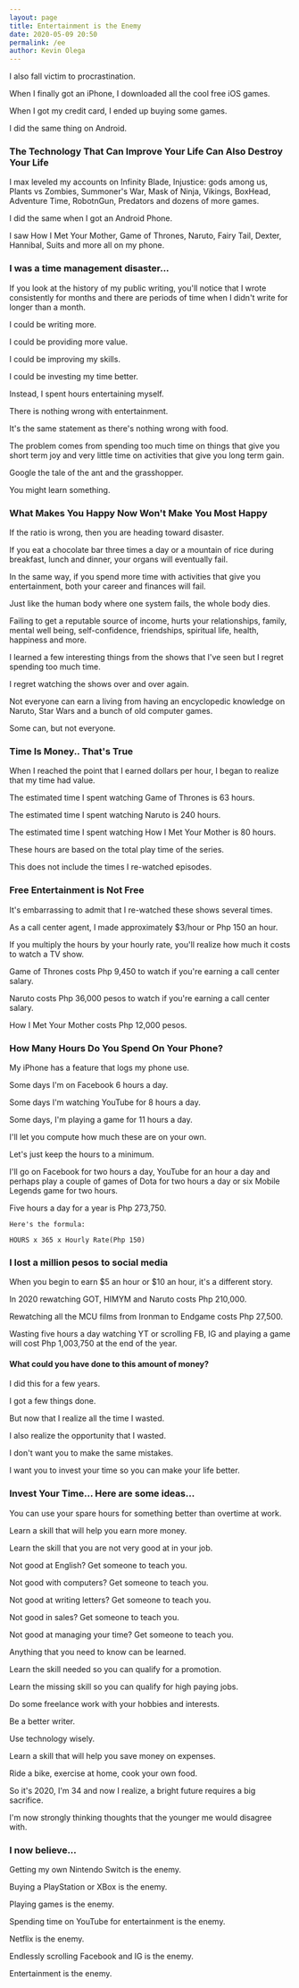 ```yaml
--- 
layout: page
title: Entertainment is the Enemy
date: 2020-05-09 20:50
permalink: /ee 
author: Kevin Olega 
--- 
```

I also fall victim to procrastination.

When I finally got an iPhone, I downloaded all the cool free iOS games.

When I got my credit card, I ended up buying some games.

I did the same thing on Android.

### The Technology That Can Improve Your Life Can Also Destroy Your Life

I max leveled my accounts on Infinity Blade, Injustice: gods among us, Plants vs Zombies, Summoner's War, Mask of Ninja, Vikings, BoxHead, Adventure Time, RobotnGun, Predators and dozens of more games.

I did the same when I got an Android Phone.

I saw How I Met Your Mother, Game of Thrones, Naruto, Fairy Tail, Dexter, Hannibal, Suits and more all on my phone.

### I was a time management disaster...

If you look at the history of my public writing, you'll notice that I wrote consistently for months and there are periods of time when I didn't write for longer than a month.

I could be writing more.

I could be providing more value.

I could be improving my skills.

I could be investing my time better.

Instead, I spent hours entertaining myself.

There is nothing wrong with entertainment.

It's the same statement as there's nothing wrong with food.

The problem comes from spending too much time on things that give you short term joy and very little time on activities that give you long term gain.

Google the tale of the ant and the grasshopper.

You might learn something.

### What Makes You Happy Now Won't Make You Most Happy

If the ratio is wrong, then you are heading toward disaster.

If you eat a chocolate bar three times a day or a mountain of rice during breakfast, lunch and dinner, your organs will eventually fail.

In the same way, if you spend more time with activities that give you entertainment, both your career and finances will fail.

Just like the human body where one system fails, the whole body dies.

Failing to get a reputable source of income, hurts your relationships, family, mental well being, self-confidence, friendships, spiritual life, health, happiness and more.

I learned a few interesting things from the shows that I've seen but I regret spending too much time.

I regret watching the shows over and over again.

Not everyone can earn a living from having an encyclopedic knowledge on Naruto, Star Wars and a bunch of old computer games.

Some can, but not everyone.

### Time Is Money.. That's True

When I reached the point that I earned dollars per hour, I began to realize that my time had value.

The estimated time I spent watching Game of Thrones is 63 hours.

The estimated time I spent watching Naruto is 240 hours.

The estimated time I spent watching How I Met Your Mother is 80 hours.

These hours are based on the total play time of the series.

This does not include the times I re-watched episodes.

### Free Entertainment is Not Free

It's embarrassing to admit that I re-watched these shows several times.

As a call center agent, I made approximately $3/hour or Php 150 an hour.

If you multiply the hours by your hourly rate, you'll realize how much it costs to watch a TV show.

Game of Thrones costs Php 9,450 to watch if you're earning a call center salary.

Naruto costs Php 36,000 pesos to watch if you're earning a call center salary.

How I Met Your Mother costs Php 12,000 pesos.

### How Many Hours Do You Spend On Your Phone?

My iPhone has a feature that logs my phone use.

Some days I'm on Facebook 6 hours a day.

Some days I'm watching YouTube for 8 hours a day.

Some days, I'm playing a game for 11 hours a day.

I'll let you compute how much these are on your own.

Let's just keep the hours to a minimum.

I'll go on Facebook for two hours a day, YouTube for an hour a day and perhaps play a couple of games of Dota for two hours a day or six Mobile Legends game for two hours.

Five hours a day for a year is Php 273,750.

	Here's the formula:

	HOURS x 365 x Hourly Rate(Php 150)

### I lost a million pesos to social media

When you begin to earn $5 an hour or $10 an hour, it's a different story.

In 2020 rewatching GOT, HIMYM and Naruto costs Php 210,000.

Rewatching all the MCU films from Ironman to Endgame costs Php 27,500.

Wasting five hours a day watching YT or scrolling FB, IG and playing a game will cost Php 1,003,750 at the end of the year.

#### What could you have done to this amount of money?

I did this for a few years.

I got a few things done.

But now that I realize all the time I wasted.

I also realize the opportunity that I wasted.

I don't want you to make the same mistakes.

I want you to invest your time so you can make your life better.

### Invest Your Time... Here are some ideas...

You can use your spare hours for something better than overtime at work.

Learn a skill that will help you earn more money.

Learn the skill that you are not very good at in your job.

Not good at English? Get someone to teach you.

Not good with computers? Get someone to teach you.

Not good at writing letters? Get someone to teach you.

Not good in sales? Get someone to teach you.

Not good at managing your time? Get someone to teach you.

Anything that you need to know can be learned.

Learn the skill needed so you can qualify for a promotion.

Learn the missing skill so you can qualify for high paying jobs.

Do some freelance work with your hobbies and interests. 

Be a better writer. 

Use technology wisely.

Learn a skill that will help you save money on expenses.

Ride a bike, exercise at home, cook your own food.

So it's 2020, I'm 34 and now I realize, a bright future requires a big sacrifice.

I'm now strongly thinking thoughts that the younger me would disagree with.

### I now believe...

Getting my own Nintendo Switch is the enemy.

Buying a PlayStation or XBox is the enemy.

Playing games is the enemy.

Spending time on YouTube for entertainment is the enemy.

Netflix is the enemy.

Endlessly scrolling Facebook and IG is the enemy.

Entertainment is the enemy.